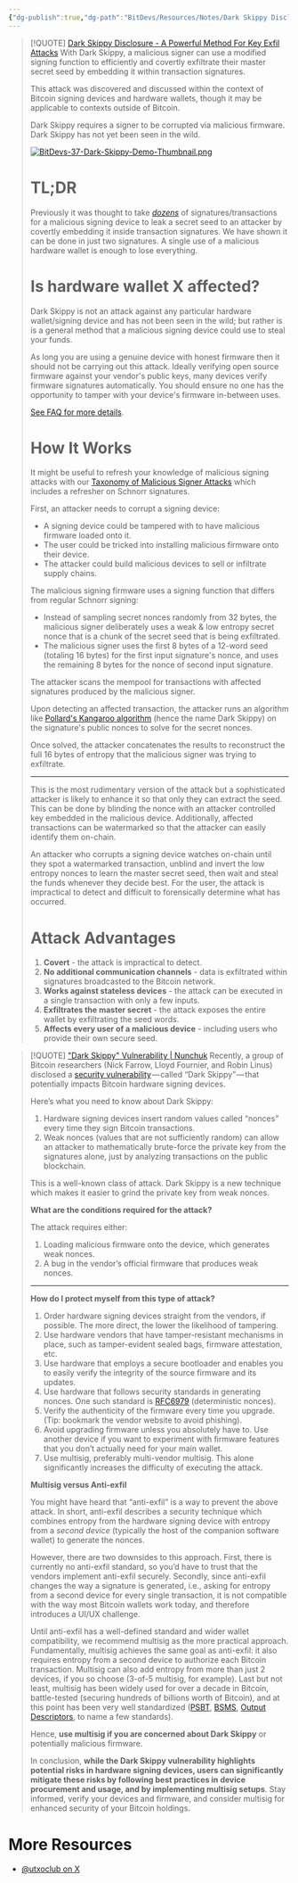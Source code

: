 ```yaml
---
{"dg-publish":true,"dg-path":"BitDevs/Resources/Notes/Dark Skippy Disclosure - A Powerful Method For Key Exfil Attacks.md","permalink":"/bit-devs/resources/notes/dark-skippy-disclosure-a-powerful-method-for-key-exfil-attacks/","title":"Dark Skippy Disclosure - A Powerful Method For Key Exfil Attacks","tags":["bitcoin","bitdevs","socratic-37"],"noteIcon":"3","created":"2024-08-16T22:02:03.893-10:00","updated":"2024-08-16T22:31:00.795-10:00"}
---
```





> [!QUOTE] [Dark Skippy Disclosure - A Powerful Method For Key Exfil Attacks](https://darkskippy.com/)
> With Dark Skippy, a malicious signer can use a modified signing function to efficiently and covertly exfiltrate their master secret seed by embedding it within transaction signatures.
> 
> This attack was discovered and discussed within the context of Bitcoin signing devices and hardware wallets, though it may be applicable to contexts outside of Bitcoin.
> 
> Dark Skippy requires a signer to be corrupted via malicious firmware. Dark Skippy has not yet been seen in the wild.
> 
> [![BitDevs-37-Dark-Skippy-Demo-Thumbnail.png](/img/user/para/artifacts/BitDevs-37-Dark-Skippy-Demo-Thumbnail.png)](https://youtu.be/U2u5bqZNQWA)
> 
> # TL;DR
> 
> Previously it was thought to take _[dozens](https://bitbox.swiss/blog/anti-klepto-explained-protection-against-leaking-private-keys/)_ of signatures/transactions for a malicious signing device to leak a secret seed to an attacker by covertly embedding it inside transaction signatures. We have shown it can be done in just two signatures. A single use of a malicious hardware wallet is enough to lose everything.
> 
> # Is hardware wallet X affected?
> 
> Dark Skippy is not an attack against any particular hardware wallet/signing device and has not been seen in the wild; but rather is is a general method that a malicious signing device could use to steal your funds.
> 
> As long you are using a genuine device with honest firmware then it should not be carrying out this attack. Ideally verifying open source firmware against your vendor's public keys, many devices verify firmware signatures automatically. You should ensure no one has the opportunity to tamper with your device's firmware in-between uses.
> 
> [See FAQ for more details](https://darkskippy.com/faq.html).
> 
> # How It Works
> 
> It might be useful to refresh your knowledge of malicious signing attacks with our [Taxonomy of Malicious Signer Attacks](https://darkskippy.com/taxonomy.html) which includes a refresher on Schnorr signatures.
> 
> First, an attacker needs to corrupt a signing device:
> - A signing device could be tampered with to have malicious firmware loaded onto it.
> - The user could be tricked into installing malicious firmware onto their device.
> - The attacker could build malicious devices to sell or infiltrate supply chains.
> 
> The malicious signing firmware uses a signing function that differs from regular Schnorr signing:
> - Instead of sampling secret nonces randomly from 32 bytes, the malicious signer deliberately uses a weak & low entropy secret nonce that is a chunk of the secret seed that is being exfiltrated.
> - The malicious signer uses the first 8 bytes of a 12-word seed (totaling 16 bytes) for the first input signature's nonce, and uses the remaining 8 bytes for the nonce of second input signature.
> 
> The attacker scans the mempool for transactions with affected signatures produced by the malicious signer.
> 
> Upon detecting an affected transaction, the attacker runs an algorithm like [Pollard's Kangaroo algorithm](https://en.wikipedia.org/wiki/Pollard%27s_kangaroo_algorithm) (hence the name Dark Skippy) on the signature's public nonces to solve for the secret nonces.  
> 
> Once solved, the attacker concatenates the results to reconstruct the full 16 bytes of entropy that the malicious signer was trying to exfiltrate.
> 
> ---
> 
> This is the most rudimentary version of the attack but a sophisticated attacker is likely to enhance it so that only they can extract the seed. This can be done by blinding the nonce with an attacker controlled key embedded in the malicious device. Additionally, affected transactions can be watermarked so that the attacker can easily identify them on-chain.
> 
> An attacker who corrupts a signing device watches on-chain until they spot a watermarked transaction, unblind and invert the low entropy nonces to learn the master secret seed, then wait and steal the funds whenever they decide best. For the user, the attack is impractical to detect and difficult to forensically determine what has occurred.
> 
> # Attack Advantages
> 1. **Covert** - the attack is impractical to detect.
> 2. **No additional communication channels** - data is exfiltrated within signatures broadcasted to the Bitcoin network.
> 3. **Works against stateless devices** - the attack can be executed in a single transaction with only a few inputs.
> 4. **Exfiltrates the master secret** - the attack exposes the entire wallet by exfiltrating the seed words.
> 5. **Affects every user of a malicious device** - including users who provide their own secure seed.

> [!QUOTE] ["Dark Skippy" Vulnerability | Nunchuk](https://nunchuk.io/blog/dark-skippy)
> Recently, a group of Bitcoin researchers (Nick Farrow, Lloyd Fournier, and Robin Linus) disclosed a [security vulnerability](https://x.com/utxoclub/status/1820520960476561825) — called “Dark Skippy” — that potentially impacts Bitcoin hardware signing devices.
> 
> Here’s what you need to know about Dark Skippy:
> 1. Hardware signing devices insert random values called “nonces” every time they sign Bitcoin transactions.
> 2. Weak nonces (values that are not sufficiently random) can allow an attacker to mathematically brute-force the private key from the signatures alone, just by analyzing transactions on the public blockchain.
> 
> This is a well-known class of attack. Dark Skippy is a new technique which makes it easier to grind the private key from weak nonces.
> 
> **What are the conditions required for the attack?**
> 
> The attack requires either:
> 1. Loading malicious firmware onto the device, which generates weak nonces.
> 2. A bug in the vendor’s official firmware that produces weak nonces.
> 
> ---
> 
> **How do I protect myself from this type of attack?**
> 
> 1. Order hardware signing devices straight from the vendors, if possible. The more direct, the lower the likelihood of tampering.
> 2. Use hardware vendors that have tamper-resistant mechanisms in place, such as tamper-evident sealed bags, firmware attestation, etc.
> 3. Use hardware that employs a secure bootloader and enables you to easily verify the integrity of the source firmware and its updates.
> 4. Use hardware that follows security standards in generating nonces. One such standard is [RFC6979](https://datatracker.ietf.org/doc/html/rfc6979) (deterministic nonces).
> 5. Verify the authenticity of the firmware every time you upgrade. (Tip: bookmark the vendor website to avoid phishing).
> 6. Avoid upgrading firmware unless you absolutely have to. Use another device if you want to experiment with firmware features that you don’t actually need for your main wallet.
> 7. Use multisig, preferably multi-vendor multisig. This alone significantly increases the difficulty of executing the attack.
> 
> **Multisig versus Anti-exfil**
> 
> You might have heard that “anti-exfil” is a way to prevent the above attack. In short, anti-exfil describes a security technique which combines entropy from the hardware signing device with entropy from a _second device_ (typically the host of the companion software wallet) to generate the nonces.
> 
> However, there are two downsides to this approach. First, there is currently no anti-exfil standard, so you’d have to trust that the vendors implement anti-exfil securely. Secondly, since anti-exfil changes the way a signature is generated, i.e., asking for entropy from a second device for every single transaction, it is not compatible with the way most Bitcoin wallets work today, and therefore introduces a UI/UX challenge.
> 
> Until anti-exfil has a well-defined standard and wider wallet compatibility, we recommend multisig as the more practical approach. Fundamentally, multisig achieves the same goal as anti-exfil: it also requires entropy from a second device to authorize each Bitcoin transaction. Multisig can also add entropy from more than just 2 devices, if you so choose (3-of-5 multisig, for example). Last but not least, multisig has been widely used for over a decade in Bitcoin, battle-tested (securing hundreds of billions worth of Bitcoin), and at this point has been very well standardized ([PSBT](https://github.com/bitcoin/bips/blob/master/bip-0174.mediawiki), [BSMS](https://github.com/bitcoin/bips/blob/master/bip-0129.mediawiki), [Output Descriptors](https://github.com/bitcoin/bips/blob/master/bip-0380.mediawiki), to name a few standards).
> 
> Hence, **use multisig if you are concerned about Dark Skippy** or potentially malicious firmware.
> 
> In conclusion, **while the Dark Skippy vulnerability highlights potential risks in hardware signing devices, users can significantly mitigate these risks by following best practices in device procurement and usage, and by implementing multisig setups**. Stay informed, verify your devices and firmware, and consider multisig for enhanced security of your Bitcoin holdings.

# More Resources
- [@utxoclub on X](https://x.com/utxoclub/status/1820520960476561825)

